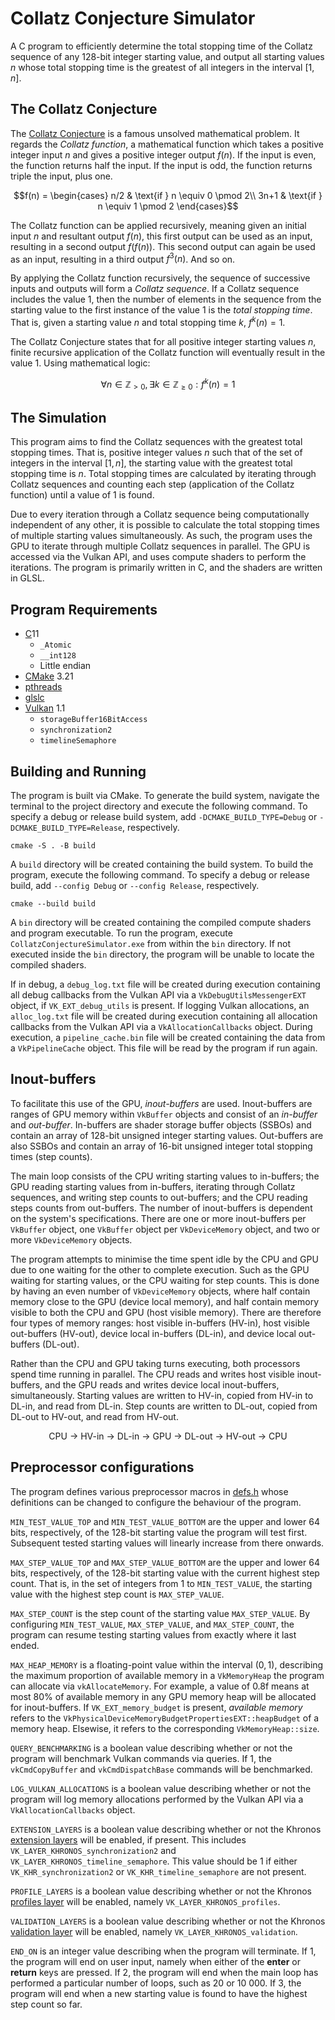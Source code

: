 # Collatz Conjecture Simulator

A C program to efficiently determine the total stopping time of the Collatz sequence of any 128-bit
integer starting value, and output all starting values $n$ whose total stopping time is the greatest
of all integers in the interval $[1, n]$.

## The Collatz Conjecture

The [Collatz Conjecture](https://en.wikipedia.org/wiki/Collatz_conjecture) is a famous unsolved
mathematical problem. It regards the _Collatz function_, a mathematical function which takes a
positive integer input $n$ and gives a positive integer output $f(n)$. If the input is even, the
function returns half the input. If the input is odd, the function returns triple the input, plus
one.

```math
f(n) =
 \begin{cases}
  n/2  & \text{if } n \equiv 0 \pmod 2\\
  3n+1 & \text{if } n \equiv 1 \pmod 2
 \end{cases}
```

The Collatz function can be applied recursively, meaning given an initial input $n$ and resultant
output $f(n)$, this first output can be used as an input, resulting in a second output $f(f(n))$.
This second output can again be used as an input, resulting in a third output $f^3(n)$. And so on.

By applying the Collatz function recursively, the sequence of successive inputs and outputs will
form a _Collatz sequence_. If a Collatz sequence includes the value $1$, then the number of
elements in the sequence from the starting value to the first instance of the value $1$ is the
_total stopping time_. That is, given a starting value $n$ and total stopping time $k$, $f^k(n) =
1$.

The Collatz Conjecture states that for all positive integer starting values $n$, finite recursive
application of the Collatz function will eventually result in the value $1$. Using mathematical
logic:

```math
\forall n \in \mathbb{Z}_{> 0}, \exists k \in \mathbb{Z}_{\geq 0} : f^k(n) = 1
```

## The Simulation

This program aims to find the Collatz sequences with the greatest total stopping times. That is,
positive integer values $n$ such that of the set of integers in the interval $[1, n]$, the starting
value with the greatest total stopping time is $n$. Total stopping times are calculated by
iterating through Collatz sequences and counting each step (application of the Collatz function)
until a value of $1$ is found.

Due to every iteration through a Collatz sequence being computationally independent of any other,
it is possible to calculate the total stopping times of multiple starting values simultaneously. As
such, the program uses the GPU to iterate through multiple Collatz sequences in parallel. The GPU
is accessed via the Vulkan API, and uses compute shaders to perform the iterations. The program is
primarily written in C, and the shaders are written in GLSL.

## Program Requirements

- [C](https://en.wikipedia.org/wiki/C_(programming_language))11
  - `_Atomic`
  - `__int128`
  - Little endian
- [CMake](https://cmake.org) 3.21
- [pthreads](https://en.wikipedia.org/wiki/Pthreads)
- [glslc](https://github.com/google/shaderc)
- [Vulkan](https://www.vulkan.org) 1.1
  - `storageBuffer16BitAccess`
  - `synchronization2`
  - `timelineSemaphore`

## Building and Running

The program is built via CMake. To generate the build system, navigate the terminal to the project
directory and execute the following command. To specify a debug or release build system, add
`-DCMAKE_BUILD_TYPE=Debug` or `-DCMAKE_BUILD_TYPE=Release`, respectively.

```text
cmake -S . -B build
```

A `build` directory will be created containing the build system. To build the program, execute the
following command. To specify a debug or release build, add `--config Debug` or `--config Release`,
respectively.

```text
cmake --build build
```

A `bin` directory will be created containing the compiled compute shaders and program executable.
To run the program, execute `CollatzConjectureSimulator.exe` from within the `bin` directory. If
not executed inside the `bin` directory, the program will be unable to locate the compiled shaders.

If in debug, a `debug_log.txt` file will be created during execution containing all debug callbacks
from the Vulkan API via a `VkDebugUtilsMessengerEXT` object, if `VK_EXT_debug_utils` is present. If
logging Vulkan allocations, an `alloc_log.txt` file will be created during execution containing all
allocation callbacks from the Vulkan API via a `VkAllocationCallbacks` object. During execution, a
`pipeline_cache.bin` file will be created containing the data from a `VkPipelineCache` object. This
file will be read by the program if run again.

## Inout-buffers

To facilitate this use of the GPU, _inout-buffers_ are used. Inout-buffers are ranges of GPU memory
within `VkBuffer` objects and consist of an _in-buffer_ and _out-buffer_. In-buffers are shader
storage buffer objects (SSBOs) and contain an array of 128-bit unsigned integer starting values.
Out-buffers are also SSBOs and contain an array of 16-bit unsigned integer total stopping times
(step counts).

The main loop consists of the CPU writing starting values to in-buffers; the GPU reading starting
values from in-buffers, iterating through Collatz sequences, and writing step counts to
out-buffers; and the CPU reading steps counts from out-buffers. The number of inout-buffers is
dependent on the system's specifications. There are one or more inout-buffers per `VkBuffer`
object, one `VkBuffer` object per `VkDeviceMemory` object, and two or more `VkDeviceMemory`
objects.

The program attempts to minimise the time spent idle by the CPU and GPU due to one waiting for the
other to complete execution. Such as the GPU waiting for starting values, or the CPU waiting for
step counts. This is done by having an even number of `VkDeviceMemory` objects, where half contain
memory close to the GPU (device local memory), and half contain memory visible to both the CPU and
GPU (host visible memory). There are therefore four types of memory ranges: host visible in-buffers
(HV-in), host visible out-buffers (HV-out), device local in-buffers (DL-in), and device local
out-buffers (DL-out).

Rather than the CPU and GPU taking turns executing, both processors spend time running in parallel.
The CPU reads and writes host visible inout-buffers, and the GPU reads and writes device local
inout-buffers, simultaneously. Starting values are written to HV-in, copied from HV-in to DL-in,
and read from DL-in. Step counts are written to DL-out, copied from DL-out to HV-out, and read from
HV-out.

<p align="center">CPU -> HV-in -> DL-in -> GPU -> DL-out -> HV-out -> CPU</p>

## Preprocessor configurations

The program defines various preprocessor macros in [defs.h](src/defs.h) whose definitions can be
changed to configure the behaviour of the program.

`MIN_TEST_VALUE_TOP` and `MIN_TEST_VALUE_BOTTOM` are the upper and lower 64 bits, respectively, of
the 128-bit starting value the program will test first. Subsequent tested starting values will
linearly increase from there onwards.

`MAX_STEP_VALUE_TOP` and `MAX_STEP_VALUE_BOTTOM` are the upper and lower 64 bits, respectively, of
the 128-bit starting value with the current highest step count. That is, in the set of integers
from 1 to `MIN_TEST_VALUE`, the starting value with the highest step count is `MAX_STEP_VALUE`.

`MAX_STEP_COUNT` is the step count of the starting value `MAX_STEP_VALUE`. By configuring
`MIN_TEST_VALUE`, `MAX_STEP_VALUE`, and `MAX_STEP_COUNT`, the program can resume testing starting
values from exactly where it last ended.

`MAX_HEAP_MEMORY` is a floating-point value within the interval $(0, 1)$, describing the maximum
proportion of available memory in a `VkMemoryHeap` the program can allocate via `vkAllocateMemory`.
For example, a value of 0.8f means at most 80% of available memory in any GPU memory heap will be
allocated for inout-buffers. If `VK_EXT_memory_budget` is present, _available memory_ refers to the
`VkPhysicalDeviceMemoryBudgetPropertiesEXT::heapBudget` of a memory heap. Elsewise, it refers to
the corresponding `VkMemoryHeap::size`.

`QUERY_BENCHMARKING` is a boolean value describing whether or not the program will benchmark Vulkan
commands via queries. If 1, the `vkCmdCopyBuffer` and `vkCmdDispatchBase` commands will be
benchmarked.

`LOG_VULKAN_ALLOCATIONS` is a boolean value describing whether or not the program will log memory
allocations performed by the Vulkan API via a `VkAllocationCallbacks` object.

`EXTENSION_LAYERS` is a boolean value describing whether or not the Khronos
[extension layers](https://github.com/KhronosGroup/Vulkan-ExtensionLayer) will be enabled, if
present. This includes `VK_LAYER_KHRONOS_synchronization2` and
`VK_LAYER_KHRONOS_timeline_semaphore`. This value should be 1 if either `VK_KHR_synchronization2`
or `VK_KHR_timeline_semaphore` are not present.

`PROFILE_LAYERS` is a boolean value describing whether or not the Khronos
[profiles layer](https://github.com/KhronosGroup/Vulkan-Profiles) will be enabled, namely
`VK_LAYER_KHRONOS_profiles`.

`VALIDATION_LAYERS` is a boolean value describing whether or not the Khronos
[validation layer](https://github.com/KhronosGroup/Vulkan-ValidationLayers) will be enabled, namely
`VK_LAYER_KHRONOS_validation`.

`END_ON` is an integer value describing when the program will terminate. If 1, the program will end
on user input, namely when either of the __enter__ or __return__ keys are pressed. If 2, the
program will end when the main loop has performed a particular number of loops, such as 20 or
10 000. If 3, the program will end when a new starting value is found to have the highest step
count so far.
